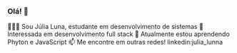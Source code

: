 ### Olá! 👋

🙋🏻‍♀️ Sou Júlia Luna, estudante em desenvolvimento de sistemas 
🔭 Interessada em desenvolvimento full stack
📓 Atualmente estou aprendendo Phyton e JavaScript
📫 Me encontre em outras redes!
    linkedin:julia_lunna
